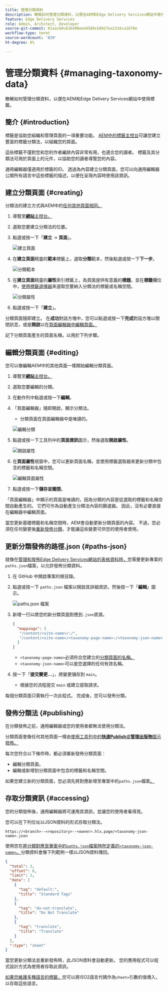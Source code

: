 ```yaml
---
title: 管理分類資料
description: 瞭解如何管理分類資料，以便在AEM和Edge Delivery Services網站中使用標籤。
feature: Edge Delivery Services
role: Admin, Architect, Developer
source-git-commit: 81aacb0c616490eed4589cb8927ea1316ca1670e
workflow-type: tm+mt
source-wordcount: '829'
ht-degree: 8%

---
```



# 管理分類資料 {#managing-taxonomy-data}

瞭解如何管理分類資料，以便在AEM和Edge Delivery Services網站中使用標籤。

## 簡介 {#introduction}

標籤是協助您組織和管理頁面的一項重要功能。 [AEM中的標籤主控台](/help/sites-cloud/administering/tags.md#tagging-console)可讓您建立豐富的標籤分類法，以組織您的頁面。

這些標籤不僅對您和您的作者編排內容非常有用，也適合您的讀者。 標籤及其分類法可用於頁面上的元件，以協助您的讀者導覽您的內容。

通用編輯器僅適用於標籤的ID。 透過為內容建立分類頁面，您可以向通用編輯器公開所有語言中這些標籤的描述，以便在呈現內容時使用該資訊。

## 建立分類頁面 {#creating}

分類法的建立方式與AEM中的[任何其他頁面相同。](/help/sites-cloud/authoring/sites-console/creating-pages.md)

1. 導覽至&#x200B;[**網站**&#x200B;主控台。](/help/sites-cloud/authoring/sites-console/introduction.md)

1. 選取您要建立分類法的位置。

1. 點選或按一下「**建立** -> **頁面**」。

   ![建立頁面](assets/taxonomy/create-page.png)

1. 在&#x200B;**建立頁面**&#x200B;精靈的&#x200B;**範本**&#x200B;標籤上，選取&#x200B;**分類**&#x200B;範本，然後點選或按一下&#x200B;**下一步**。

   ![分類範本](assets/taxonomy/taxonomy-template.png)

1. 在&#x200B;**建立頁面**&#x200B;精靈的&#x200B;**屬性**&#x200B;索引標籤上，為頁面提供有意義的&#x200B;**標題**，並在&#x200B;**標籤**&#x200B;欄位中，[使用標籤選擇器](/help/sites-cloud/authoring/sites-console/tags.md)來選取您要納入分類法的標籤或名稱空間。

   ![分類屬性](assets/taxonomy/create-page-wizard-properties.png)

1. 點選或按一下「**建立**」。

分類頁面隨即建立。 在&#x200B;**成功**&#x200B;對話方塊中，您可以點選或按一下&#x200B;**完成**&#x200B;對話方塊以關閉訊息，或是&#x200B;**開啟**&#x200B;以在[頁面編輯器中編輯頁面。](/help/sites-cloud/authoring/page-editor/introduction.md)

記下分類頁面產生的頁面名稱，以用於下列步驟。

## 編輯分類頁面 {#editing}

您可以像編輯AEM中的其他頁面一樣開始編輯分類頁面。

1. 導覽至&#x200B;[**網站**&#x200B;主控台。](/help/sites-cloud/authoring/sites-console/introduction.md)

1. 選取您要編輯的分類。

1. 在動作列中點選或按一下&#x200B;**編輯**。

1. 「頁面編輯器」隨即開啟，顯示分類法。

   * 分類頁面在頁面編輯器中是唯讀的。

   ![編輯分類](assets/taxonomy/edit-page.png)

1. 點選或按一下工具列中的&#x200B;**頁面資訊**&#x200B;圖示，然後選取&#x200B;**開啟屬性**。

   ![開啟屬性](assets/taxonomy/open-properties.png)

1. 在&#x200B;**頁面屬性**&#x200B;視窗中，您可以更新頁面名稱，並使用標籤選取器來更新分類中包含的標籤和名稱空間。

   ![編輯頁面屬性](assets/taxonomy/edit-properties.png)

1. 點選或按一下&#x200B;**儲存並關閉**。

「頁面編輯器」中顯示的頁面是唯讀的，因為分類的內容是從選取的標籤和名稱空間自動產生的。 它們可作為自動產生分類法內容的篩選器。 因此，沒有必要直接在編輯器中編輯頁面。

當您更新基礎標籤和名稱空間時，AEM會自動更新分類頁面的內容。 不過，您必須在任何變更後[重新發佈分類](#publishing)，才能讓這些變更可供您的使用者使用。

## 更新分類發佈的路徑.json {#paths-json}

就像在[管理和發佈Edge Delivery Services網站的表格資料時，](/help/edge/wysiwyg-authoring/tabular-data.md)您需要更新專案的`paths.json`檔案，以允許發佈分類資料。

1. 在 GitHub 中開啟專案的根目錄。

1. 點選或按一下 `paths.json` 檔案以開啟其詳細資訊，然後按一下「**編輯**」圖示。

   ![paths.json 檔案](assets/taxonomy/paths-json.png)

1. 新增一行以將您的新分類頁面對應到`.json`資源。

   ```json
   {
     "mappings": [
      "/content/<site-name>/:/",
      "/content/<site-name>/<taxonomy-page-name>:/<taxonomy-json-name>.json"
     ]
   }
   ```

   * `<taxonomy-page-name>`必須符合您建立的[分類頁面的名稱。](#creating)
   * `<taxonomy-json-name>`可以是您選擇的任何有效名稱。

1. 按一下「**提交變更...**」，將變更儲存到 `main`。

   * 根據您的流程提交 `main` 或建立提取請求。

每個分類頁面只需執行一次此程式。 完成後，您可以發佈分類。

## 發佈分類法 {#publishing}

在分類發佈之前，通用編輯器或您的使用者都無法使用分類法。

分類頁面會像任何其他頁面一樣由[使用工具列中的&#x200B;**快速Publish**&#x200B;或&#x200B;**管理出版物**&#x200B;圖示發佈。](/help/sites-cloud/authoring/sites-console/publishing-pages.md)

每次您符合以下條件時，都必須重新發佈分類頁面：

* 編輯分類頁面。
* 編輯或新增到分類頁面中包含的標籤和名稱空間。

如果您建立新的分類頁面，您必須先將對應新增至專案中的`paths.json`檔案[。](#paths-json)

## 存取分類資訊 {#accessing}

您的分類發佈後，通用編輯器將可運用其資訊，並讓您的使用者看得見。

您可以在下列位址以JSON資料的形式存取分類法。

`https://<branch>--<repository>--<owner>.hlx.page/<taxonomy-json-name>.json`

使用您在[將分類對應至專案中的`paths.json`檔案時所定義的`<taxonomy-json-name>`。](#paths-json)分類資料會像下列範例一樣以JSON資料傳回。

```json
{
  "total": 3,
  "offset": 0,
  "limit": 3,
  "data": [
    {
      "tag": "default:",
      "title": "Standard Tags"
    },
    {
      "tag": "do-not-translate",
      "title": "Do Not Translate"
    },
    {
      "tag": "translate",
      "title": "Translate"
    }
  ],
  ":type": "sheet"
}
```

當您更新分類法並重新發佈時，此JSON資料會自動更新。 您的應用程式可以程式設計方式為使用者存取此資訊。

[如果您維護多種語言的標籤，](/help/sites-cloud/administering/tags.md#managing-tags-in-different-languages)您可以將ISO2語言代碼作為`sheet=`引數的值傳入，以存取這些語言。
